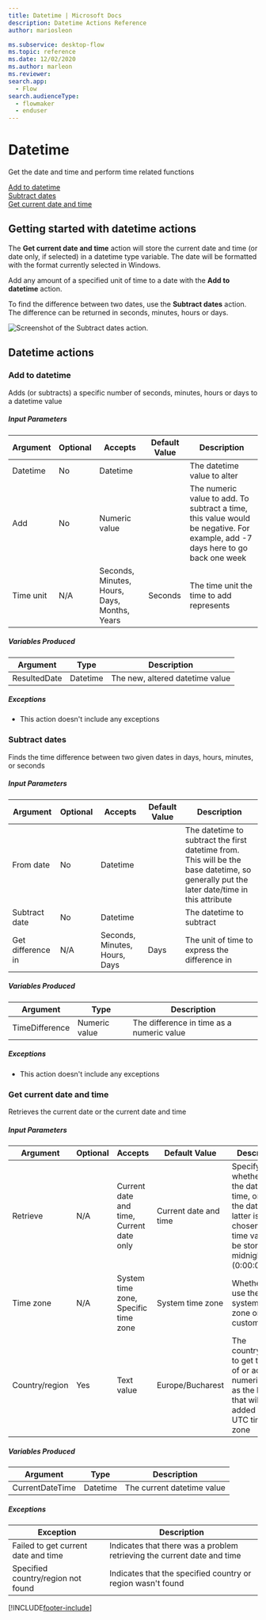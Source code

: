 ```yaml
---
title: Datetime | Microsoft Docs
description: Datetime Actions Reference
author: mariosleon

ms.subservice: desktop-flow
ms.topic: reference
ms.date: 12/02/2020
ms.author: marleon
ms.reviewer:
search.app: 
  - Flow
search.audienceType: 
  - flowmaker
  - enduser
---
```


# Datetime



Get the date and time and perform time related functions

[Add to datetime](#add)  
[Subtract dates](#subtract)  
[Get current date and time](#getcurrentdatetime)  

## Getting started with datetime actions

The **Get current date and time** action will store the current date and time (or date only, if selected) in a datetime type variable. The date will be formatted with the format currently selected in Windows.

Add any amount of a specified unit of time to a date with the **Add to datetime** action.

To find the difference between two dates, use the **Subtract dates** action. The difference can be returned in seconds, minutes, hours or days.

![Screenshot of the Subtract dates action.](\media\datetime\subtract-dates.png)

## Datetime actions

### <a name="add"></a> Add to datetime
Adds (or subtracts) a specific number of seconds, minutes, hours or days to a datetime value

##### Input Parameters
|Argument|Optional|Accepts|Default Value|Description|
|-----|-----|-----|-----|-----|
|Datetime|No|Datetime||The datetime value to alter|
|Add|No|Numeric value||The numeric value to add. To subtract a time, this value would be negative. For example, add -7 days here to go back one week|
|Time unit|N/A|Seconds, Minutes, Hours, Days, Months, Years|Seconds|The time unit the time to add represents|


##### Variables Produced
|Argument|Type|Description|
|-----|-----|-----|
|ResultedDate|Datetime|The new, altered datetime value|


##### <a name="add_onerror"></a> Exceptions
- This action doesn't include any exceptions
### <a name="subtract"></a> Subtract dates
Finds the time difference between two given dates in days, hours, minutes, or seconds

##### Input Parameters
|Argument|Optional|Accepts|Default Value|Description|
|-----|-----|-----|-----|-----|
|From date|No|Datetime||The datetime to subtract the first datetime from. This will be the base datetime, so generally put the later date/time in this attribute|
|Subtract date|No|Datetime||The datetime to subtract|
|Get difference in|N/A|Seconds, Minutes, Hours, Days|Days|The unit of time to express the difference in|


##### Variables Produced
|Argument|Type|Description|
|-----|-----|-----|
|TimeDifference|Numeric value|The difference in time as a numeric value|


##### <a name="subtract_onerror"></a> Exceptions
- This action doesn't include any exceptions
### <a name="getcurrentdatetime"></a> Get current date and time
Retrieves the current date or the current date and time

##### Input Parameters
|Argument|Optional|Accepts|Default Value|Description|
|-----|-----|-----|-----|-----|
|Retrieve|N/A|Current date and time, Current date only|Current date and time|Specify whether to get the date and time, or just the date. If the latter is chosen, the time value will be stored as midnight (0:00:00)|
|Time zone|N/A|System time zone, Specific time zone|System time zone|Whether to use the system's time zone or a custom one|
|Country/region|Yes|Text value|Europe/Bucharest|The country/region to get the time of or add a numeric value as the hours that will be added in the UTC time zone|


##### Variables Produced
|Argument|Type|Description|
|-----|-----|-----|
|CurrentDateTime|Datetime|The current datetime value|


##### <a name="getcurrentdatetime_onerror"></a> Exceptions
|Exception|Description|
|-----|-----|
|Failed to get current date and time|Indicates that there was a problem retrieving the current date and time|
|Specified country/region not found|Indicates that the specified country or region wasn't found|




[!INCLUDE[footer-include](../../includes/footer-banner.md)]